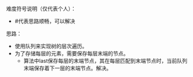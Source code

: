 难度符号说明（仅代表个人）：

 -  #代表思路顺畅，可以解决

思路：

- 使用队列来实现树的层次遍历。
- 为了存储每层的元素，需要保存每层末端的节点。
  - 算法中last保存每层的末端节点，其在每层匹配到末端节点时，当前队列末端保存着下一层的末端节点。解决。